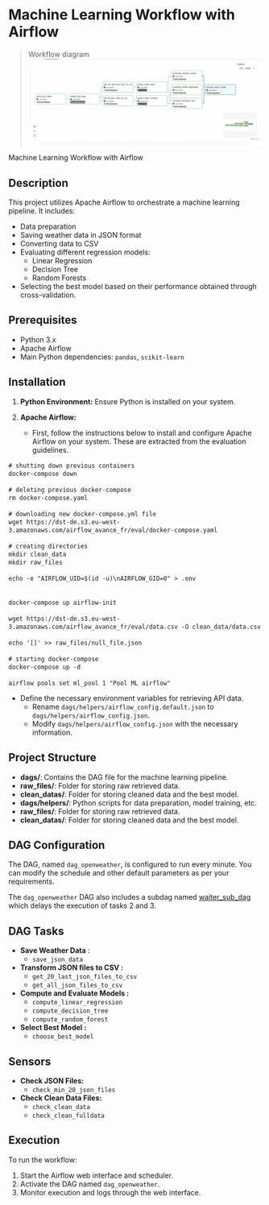# Machine Learning Workflow with Airflow
> Workflow diagram
![airflow workflow](airflow-workflow.png)
<figcaption>Machine Learning Workflow with Airflow</figcaption>

## Description
This project utilizes Apache Airflow to orchestrate a machine learning pipeline. It includes:
- Data preparation
- Saving weather data in JSON format
- Converting data to CSV
- Evaluating different regression models:
    - Linear Regression
    - Decision Tree
    - Random Forests
- Selecting the best model based on their performance obtained through cross-validation.

## Prerequisites
- Python 3.x
- Apache Airflow
- Main Python dependencies: `pandas`, `scikit-learn`

## Installation

1. **Python Environment:** Ensure Python is installed on your system.
   
2. **Apache Airflow:** 
    - First, follow the instructions below to install and configure Apache Airflow on your system. These are extracted from the evaluation guidelines. 

```shell
# shutting down previous containers
docker-compose down 

# deleting previous docker-compose
rm docker-compose.yaml

# downloading new docker-compose.yml file
wget https://dst-de.s3.eu-west-3.amazonaws.com/airflow_avance_fr/eval/docker-compose.yaml

# creating directories
mkdir clean_data
mkdir raw_files

echo -e "AIRFLOW_UID=$(id -u)\nAIRFLOW_GID=0" > .env


docker-compose up airflow-init

wget https://dst-de.s3.eu-west-3.amazonaws.com/airflow_avance_fr/eval/data.csv -O clean_data/data.csv

echo '[]' >> raw_files/null_file.json

# starting docker-compose
docker-compose up -d

airflow pools set ml_pool 1 "Pool ML airflow"
```
- Define the necessary environment variables for retrieving API data.
    - Rename `dags/helpers/airflow_config.default.json` to `dags/helpers/airflow_config.json`.
    - Modify `dags/helpers/airflow_config.json` with the necessary information.

## Project Structure
- **dags/**: Contains the DAG file for the machine learning pipeline.
- **raw_files/**: Folder for storing raw retrieved data.
- **clean_datas/**: Folder for storing cleaned data and the best model.
- **dags/helpers/**: Python scripts for data preparation, model training, etc.
- **raw_files/**: Folder for storing raw retrieved data.
- **clean_datas/**: Folder for storing cleaned data and the best model.

## DAG Configuration
The DAG, named `dag_openweather`, is configured to run every minute. You can modify the schedule and other default parameters as per your requirements.

The `dag_openweather` DAG also includes a subdag named [waiter_sub_dag](./dags/dag_openweather.py#L56) which delays the execution of tasks 2 and 3.

## DAG Tasks
- **Save Weather Data** :
    - `save_json_data`
- **Transform JSON files to CSV :**   
    - `get_20_last_json_files_to_csv`
    - `get_all_json_files_to_csv`
- **Compute and Evaluate Models :**
    - `compute_linear_regression`
    - `compute_decision_tree`
    - `compute_random_forest`
- **Select Best Model :**
    - `choose_best_model`

## Sensors
- **Check JSON Files:** 
    - `check_min_20_json_files`
- **Check Clean Data Files:**    
    - `check_clean_data`
    - `check_clean_fulldata`

## Execution
To run the workflow:

1. Start the Airflow web interface and scheduler.
2. Activate the DAG named `dag_openweather`.
3. Monitor execution and logs through the web interface.